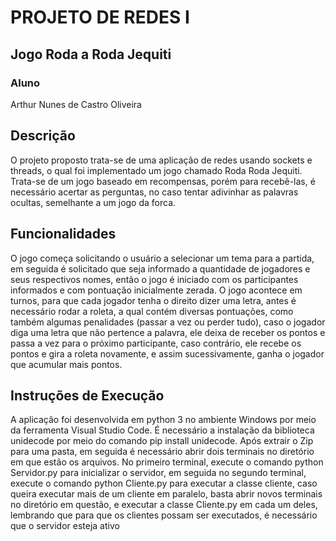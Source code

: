 # PROJETO DE REDES I
## Jogo Roda a Roda Jequiti
### Aluno
Arthur Nunes de Castro Oliveira
## Descrição
O projeto proposto trata-se de uma aplicação de redes usando sockets e threads, o qual foi implementado um jogo chamado Roda Roda Jequiti. Trata-se de um jogo baseado em recompensas, porém para recebê-las, é necessário acertar as perguntas, no caso tentar adivinhar as palavras ocultas, semelhante a um jogo da forca.
## Funcionalidades
O jogo começa solicitando o usuário a selecionar um tema para a partida, em  seguida é solicitado que seja informado a  quantidade de jogadores e seus respectivos nomes, então o jogo é iniciado com os participantes informados e com pontuação 
inicialmente zerada. 
O jogo acontece em turnos, para que cada jogador tenha o direito dizer uma letra, antes é necessário rodar a roleta, a qual contém diversas pontuações, como também 
algumas penalidades (passar a vez ou perder tudo), caso o jogador diga uma letra que não pertence a palavra, ele deixa de receber os pontos e passa a vez para o próximo participante, caso contrário, ele recebe os pontos e gira a roleta novamente, e assim sucessivamente, ganha o jogador que acumular mais pontos.
## Instruções de Execução
A aplicação foi desenvolvida em python 3 no ambiente Windows por meio da ferramenta Visual Studio Code. É necessário a instalação da biblioteca unidecode por meio do comando pip install unidecode. Após extrair o Zip para uma pasta, em seguida é necessário abrir dois terminais no diretório em que estão os arquivos. No primeiro terminal, execute o comando python Servidor.py para inicializar o servidor, em seguida 
no segundo terminal, execute o comando python Cliente.py para executar a classe cliente, caso queira executar mais de um cliente em paralelo, basta abrir novos terminais no diretório em questão, e executar a classe Cliente.py em cada um deles, lembrando que para que os clientes possam ser executados, é necessário que o servidor esteja ativo


